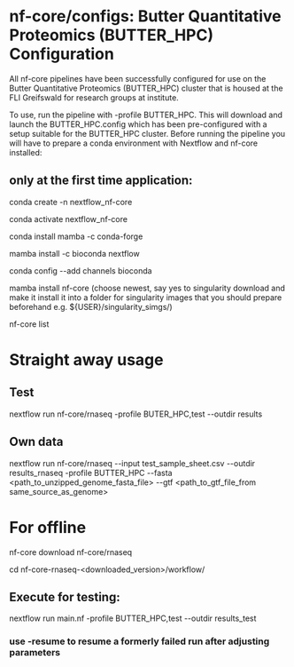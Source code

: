 # nf-core/configs: Butter Quantitative Proteomics (BUTTER_HPC) Configuration
All nf-core pipelines have been successfully configured for use on the Butter Quantitative Proteomics (BUTTER_HPC) cluster that is housed at the FLI Greifswald for research groups at institute.

To use, run the pipeline with -profile BUTTER_HPC. This will download and launch the BUTTER_HPC.config which has been pre-configured with a setup suitable for the BUTTER_HPC cluster. 
Before running the pipeline you will have to prepare a conda environment with Nextflow and nf-core installed:

## only at the first time application:
conda create -n nextflow_nf-core 

conda activate nextflow_nf-core 

conda install mamba -c conda-forge

mamba install -c bioconda nextflow

conda config --add channels bioconda

mamba install  nf-core (choose newest, say yes to singularity download and make it install it into a folder for singularity images that you should prepare beforehand e.g.  ${USER}/singularity_simgs/) 

nf-core list
# Straight away usage
## Test
nextflow run nf-core/rnaseq -profile BUTER_HPC,test --outdir results

## Own data
 nextflow run nf-core/rnaseq --input test_sample_sheet.csv --outdir results_rnaseq -profile BUTTER_HPC --fasta <path_to_unzipped_genome_fasta_file> --gtf <path_to_gtf_file_from same_source_as_genome>

# For offline 
nf-core download nf-core/rnaseq

cd nf-core-rnaseq-<downloaded_version>/workflow/

## Execute for testing:
nextflow run main.nf -profile BUTTER_HPC,test --outdir results_test

### use -resume to resume a formerly failed run after adjusting parameters
